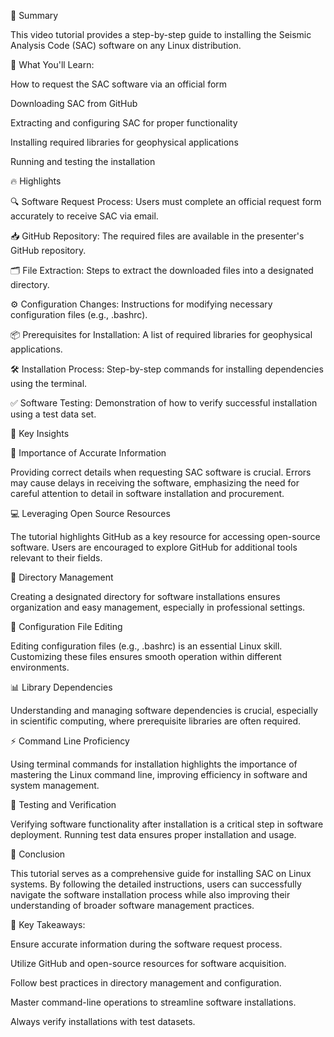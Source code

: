 📌 Summary

This video tutorial provides a step-by-step guide to installing the Seismic Analysis Code (SAC) software on any Linux distribution.

🎥 What You'll Learn:

How to request the SAC software via an official form

Downloading SAC from GitHub

Extracting and configuring SAC for proper functionality

Installing required libraries for geophysical applications

Running and testing the installation

🔥 Highlights

🔍 Software Request Process: Users must complete an official request form accurately to receive SAC via email.

📥 GitHub Repository: The required files are available in the presenter's GitHub repository.

🗂️ File Extraction: Steps to extract the downloaded files into a designated directory.

⚙️ Configuration Changes: Instructions for modifying necessary configuration files (e.g., .bashrc).

📦 Prerequisites for Installation: A list of required libraries for geophysical applications.

🛠️ Installation Process: Step-by-step commands for installing dependencies using the terminal.

✅ Software Testing: Demonstration of how to verify successful installation using a test data set.

🔑 Key Insights

📑 Importance of Accurate Information

Providing correct details when requesting SAC software is crucial. Errors may cause delays in receiving the software, emphasizing the need for careful attention to detail in software installation and procurement.

💻 Leveraging Open Source Resources

The tutorial highlights GitHub as a key resource for accessing open-source software. Users are encouraged to explore GitHub for additional tools relevant to their fields.

📁 Directory Management

Creating a designated directory for software installations ensures organization and easy management, especially in professional settings.

🔧 Configuration File Editing

Editing configuration files (e.g., .bashrc) is an essential Linux skill. Customizing these files ensures smooth operation within different environments.

📊 Library Dependencies

Understanding and managing software dependencies is crucial, especially in scientific computing, where prerequisite libraries are often required.

⚡ Command Line Proficiency

Using terminal commands for installation highlights the importance of mastering the Linux command line, improving efficiency in software and system management.

🏁 Testing and Verification

Verifying software functionality after installation is a critical step in software deployment. Running test data ensures proper installation and usage.

🚀 Conclusion

This tutorial serves as a comprehensive guide for installing SAC on Linux systems. By following the detailed instructions, users can successfully navigate the software installation process while also improving their understanding of broader software management practices.

🎯 Key Takeaways:

Ensure accurate information during the software request process.

Utilize GitHub and open-source resources for software acquisition.

Follow best practices in directory management and configuration.

Master command-line operations to streamline software installations.

Always verify installations with test datasets.
